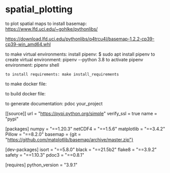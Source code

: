 # spatial_plotting
to plot spatial maps
to  install basemap: https://www.lfd.uci.edu/~gohlke/pythonlibs/

https://download.lfd.uci.edu/pythonlibs/q4trcu4l/basemap-1.2.2-cp39-cp39-win_amd64.whl

to make virtual environments:
    install pipenv: $ sudo apt install pipenv
    to create virtual environment: pipenv --python 3.8
    to activate pipenv environment: pipenv shell

    to install requirements: make install_requirements

to make docker file:

to build docker file:

to generate documentation:
    pdoc your_project
    

[[source]]
url = "https://pypi.python.org/simple"
verify_ssl = true
name = "pypi"

[packages]
numpy = "==1.20.3"
netCDF4 = "==1.5.6"
matplotlib = "==3.4.2"
Pillow = "==8.2.0"
basemap = {git = "https://github.com/matplotlib/basemap/archive/master.zip"}

[dev-packages]
isort = "==5.8.0"
black = "==21.5b2"
flake8 = "==3.9.2"
safety = "==1.10.3"
pdoc3 = "==0.8.1"

[requires]
python_version = "3.9.1"
